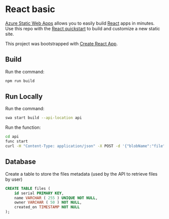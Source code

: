 # React basic

[Azure Static Web Apps](https://docs.microsoft.com/azure/static-web-apps/overview) allows you to easily build [React](https://reactjs.org/) apps in minutes. Use this repo with the [React quickstart](https://docs.microsoft.com/azure/static-web-apps/getting-started?tabs=react) to build and customize a new static site.

This project was bootstrapped with [Create React App](https://github.com/facebook/create-react-app).

## Build
Run the command:
```bash
npm run build
```

## Run Locally
Run the command:
```bash
swa start build --api-location api
```

Run the function:
```bash
cd api
func start
curl -H "Content-Type: application/json" -X POST -d '{"blobName":"file"}' http://localhost:7071/api/sas
```

## Database
Create a table to store the files metadata (used by the API to retrieve files by user)
```sql
CREATE TABLE files (
	id serial PRIMARY KEY,
	name VARCHAR ( 255 ) UNIQUE NOT NULL,
	owner VARCHAR ( 50 ) NOT NULL,
	created_on TIMESTAMP NOT NULL
);
```
